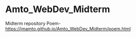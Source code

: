 # Amto_WebDev_Midterm
Midterm repository
Poem- https://jmamto.github.io/Amto_WebDev_Midterm/poem.html
